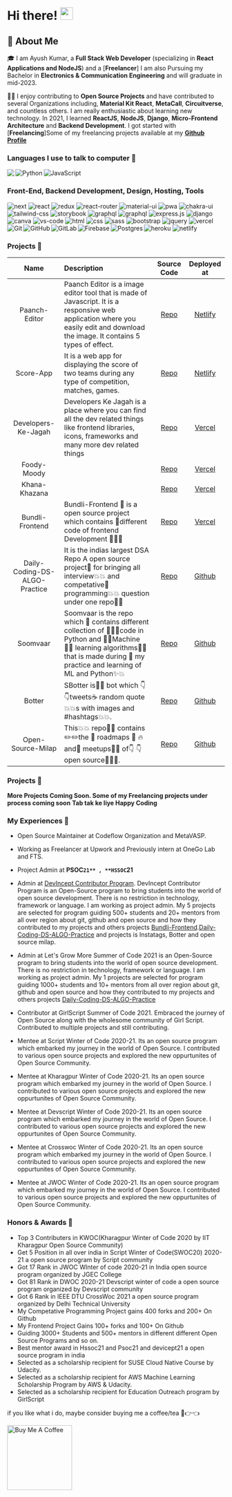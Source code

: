 # Hi there! <img src="https://media.giphy.com/media/hvRJCLFzcasrR4ia7z/giphy.gif" width="29px">

## 🚀 About Me

🎓 I am Ayush Kumar, a **Full Stack Web Developer** (specializing in **React Applications and NodeJS**) and a [**Freelancer**] I am also Pursuing my Bachelor in **Electronics  & Communication Engineering** and will graduate in mid-2023.

👨‍💻 I enjoy contributing to **Open Source Projects** and have contributed to several Organizations including, **Material Kit React**, **MetaCall**, **Circuitverse**, and countless others. I am really enthusiastic about learning new technology. In 2021, I learned **ReactJS**, **NodeJS**, **Django**, **Micro-Frontend Architecture** and **Backend Development**. I got started with [**Freelancing**]Some of my freelancing projects available at my [**Github Profile**](https://github.com/Ayush7614)

### Languages I use to talk to computer 🤔

<img align="left" src="https://img.shields.io/badge/c++%20-%2300599C.svg?&style=for-the-badge&logo=c%2B%2B&ogoColor=white">
<img align="left" alt="Python" src="https://img.shields.io/badge/python%20-%2314354C.svg?&style=for-the-badge&logo=python&logoColor=white"/>
	<img align="left" alt="JavaScript" src="https://img.shields.io/badge/javascript%20-%23323330.svg?&style=for-the-badge&logo=javascript&logoColor=%23F7DF1E"/>
<p>&nbsp;</p>

### Front-End, Backend Development, Design, Hosting, Tools

![next](https://img.shields.io/badge/Next-000000?style=for-the-badge&logo=nextdotjs&logoColor=FFFFFF)
![react](https://img.shields.io/badge/React-20232A?style=for-the-badge&logo=react&logoColor=61DAFB)
![redux](https://img.shields.io/badge/Redux-593D88?style=for-the-badge&logo=redux&logoColor=white)
![react-router](https://img.shields.io/badge/React_Router-CA4245?style=for-the-badge&logo=react-router&logoColor=white)
![material-ui](https://img.shields.io/badge/Material_UI-0081CB?style=for-the-badge&logo=mui&logoColor=white)
![pwa](https://img.shields.io/badge/Progressive_Web_App-4285F4?style=for-the-badge&logo=googlechrome&logoColor=white)
![chakra-ui](https://img.shields.io/badge/Chakra_UI-319795?style=for-the-badge&logo=chakra-ui&logoColor=white)
![tailwind-css](https://img.shields.io/badge/tailwind_css-06B6D4?style=for-the-badge&logo=tailwind-css&logoColor=white)
![storybook](https://img.shields.io/badge/storybook-FF4785?style=for-the-badge&logo=storybook&logoColor=white)
![graphql](https://img.shields.io/badge/GraphQL-E434AA?style=for-the-badge&logo=graphql&logoColor=white)
![graphql](https://img.shields.io/badge/Node.js-000000?style=for-the-badge&logo=node.js&logoColor=white)
![express.js](https://img.shields.io/badge/Express.js-000000?style=for-the-badge&logo=EXPRESS.JS&logoColor=white)
![django](https://img.shields.io/badge/django-000000?style=for-the-badge&logo=django&logoColor=white)
![canva](https://img.shields.io/badge/canva-00C4CC?style=for-the-badge&logo=canva&logoColor=white)
![vs-code](https://img.shields.io/badge/VS_Code-007ACC?style=for-the-badge&logo=Visual-Studio-Code&logoColor=white)
![html](https://img.shields.io/badge/HTML5-E34F26?style=for-the-badge&logo=html5&logoColor=white)
![css](https://img.shields.io/badge/CSS3-1572B6?style=for-the-badge&logo=css3&logoColor=white)
![sass](https://img.shields.io/badge/SASS-CC6699?style=for-the-badge&logo=sass&logoColor=white)
![bootstrap](https://img.shields.io/badge/Bootstrap-563D7C?style=for-the-badge&logo=bootstrap&logoColor=white)
![jquery](https://img.shields.io/badge/jQuery-0769AD?style=for-the-badge&logo=jquery&logoColor=white)
![vercel](https://img.shields.io/badge/Vercel-000000?style=for-the-badge&logo=Vercel&logoColor=white)
![heroku](https://img.shields.io/badge/Heroku-430098?style=for-the-badge&logo=heroku&logoColor=white)
![netlify](https://img.shields.io/badge/Netlify-00C7B7?style=for-the-badge&logo=netlify&logoColor=white)
<img align="left" alt="Git" src="https://img.shields.io/badge/git%20-%23F05033.svg?&style=for-the-badge&logo=git&logoColor=white"/>
    <img align="left" alt="GitHub" src="https://img.shields.io/badge/github%20-%23121011.svg?&style=for-the-badge&logo=github&logoColor=white"/>
    <img align="left" alt="GitLab" src="https://img.shields.io/badge/gitlab%20-%23181717.svg?&style=for-the-badge&logo=gitlab&logoColor=white"/>
    <img align="left" alt="Firebase" src="https://img.shields.io/badge/firebase%20-%23039BE5.svg?&style=for-the-badge&logo=firebase"/>
    <img align="left" alt="Postgres" src ="https://img.shields.io/badge/postgres-%23316192.svg?&style=for-the-badge&logo=postgresql&logoColor=white"/>


### Projects 🌱

| Name | Description | Source Code | Deployed at |
|:----:|:------------|:----:|:-----------:|
| Paanch-Editor | Paanch Editor is a image editor tool that is made of Javascript. It is a responsive web application where you easily edit and download the image. It contains 5 types of effect. | [Repo](https://github.com/Ayush7614/Paanch-Editor) | [Netlify](https://paanch-editor.netlify.app/) |
| Score-App | It is a web app for displaying the score of two teams during any type of competition, matches, games. | [Repo](https://github.com/Ayush7614/Score-App) | [Netlify](https://score-app-1.netlify.app/) |
| Developers-Ke-Jagah | Developers Ke Jagah is a place where you can find all the dev related things like frontend libraries, icons, frameworks and many more dev related things | [Repo](https://github.com/Ayush7614/Developers-Ke-Jagah) | [Vercel](https://) |
| Foody-Moody |  | [Repo](https://github.com/Ayush7614/Foody-Moody) | [Vercel](https://foody-moody.vercel.app) |
| Khana-Khazana |  | [Repo](https://github.com/Ayush7614/Khana-Khazana) | [Vercel](https://khana-khazana.vercel.app/) |
| Bundli-Frontend | Bundli-Frontend 🚩 is a open source project which contains 🚀different code of frontend Development 👨‍💻🚀 | [Repo](https://github.com/Ayush7614/Bundli-Frontend) | [Vercel](https://) |
| Daily-Coding-DS-ALGO-Practice | It is the indias largest DSA Repo A open source project🚀 for bringing all interview💥💥 and competative📘 programming💥💥 question under one repo📐📐| [Repo](https://github.com/Ayush7614Daily-Coding-DS-ALGO-Practice) | [Github](https://daily-ds-algo.github.io/DS-Algo-Website/) |
| Soomvaar | Soomvaar is the repo which 🏩 contains different collection of 👨‍💻🚀code in Python and 💫✨Machine 👬🏼 learning algorithms📗📕 that is made during 📃 my practice and learning of ML and Python✨💥| [Repo](https://github.com/Ayush7614/Soomvaar) | [Github]() |
| Botter | SBotter is👨‍💻 bot which 👇 👇tweets☕ random quote💥💥s with images and #hashtags💥💥.| [Repo](https://github.com/Ayush7614/Botter) | [Github]() |
| Open-Source-Milap | This💥💥 repo🍕🍕 contains ✏️✏️the 💜 roadmaps 💫 🔥and🧍 meetups📗📕 of👇 👇 open source👨‍💻🚀.| [Repo](https://github.com/Ayush7614/Open-Source-Milap) | [Github](https://ayush7614.github.io/Open-Source-Milap/) |

### Projects 🌱
**More Projects Coming Soon. Some of my Freelancing projects under process coming soon** **Tab  tak ke liye Happy Coding**

### My Experiences 🙌

- Open Source Maintainer at Codeflow Organization and MetaVASP.

- Working as Freelancer at Upwork and Previously intern at OneGo Lab and FTS.

- Project Admin at **PSOC`21** , **HSSOC`21** 

- Admin at [DevIncept Contributor Program](https://devincept.tech/join-us.html). DevIncept Contributor Program is an Open-Source program to bring students into the world of open source development. There is no restriction in technology, framework or language.  I am working as project admin. My 5 projects are selected for program guiding 500+ students and 20+ mentors from all over region about git, github and open source and how they contributed to my projects and others projects [Bundli-Frontend](https://github.com/Ayush7614/Bundli-Frontend).[Daily-Coding-DS-ALGO-Practice](https://github.com/Ayush7614/Daily-Coding-DS-ALGO-Practice) and projects is Instatags, Botter and open source milap.

- Admin at Let's Grow More Summer of Code 2021 is an Open-Source program to bring students into the world of open source development. There is no restriction in technology, framework or language.  I am working as project admin. My 1 projects are selected for program guiding 1000+ students and 10+ mentors from all over region about git, github and open source and how they contributed to my projects and others projects [Daily-Coding-DS-ALGO-Practice](https://github.com/Ayush7614/Daily-Coding-DS-ALGO-Practice)

- Contributor at GirlScript Summer of Code 2021. Embraced the journey of Open Source along with the wholesome community of Girl Script. Contributed to multiple projects and still contributing.

- Mentee at Script Winter of Code 2020-21. Its an open source program which embarked my journey in the world of Open Source. I contributed to various open source projects and explored the new oppurtunites of Open Source Community.

- Mentee at Kharagpur Winter of Code 2020-21. Its an open source program which embarked my journey in the world of Open Source. I contributed to various open source projects and explored the new oppurtunites of Open Source Community.

- Mentee at Devscript Winter of Code 2020-21. Its an open source program which embarked my journey in the world of Open Source. I contributed to various open source projects and explored the new oppurtunites of Open Source Community.

- Mentee at Crosswoc Winter of Code 2020-21. Its an open source program which embarked my journey in the world of Open Source. I contributed to various open source projects and explored the new oppurtunites of Open Source Community.

- Mentee at JWOC Winter of Code 2020-21. Its an open source program which embarked my journey in the world of Open Source. I contributed to various open source projects and explored the new oppurtunites of Open Source Community.



### Honors & Awards 🏅

- Top 3 Contributers in KWOC(Kharagpur Winter of Code 2020 by IIT Kharagpur Open Source Community)
- Get 5 Position in all over india in Script Winter of Code(SWOC20) 2020-21 a open source program by Script community
- Got 17 Rank in JWOC WInter of code 2020-21 in India open source program organized by JGEC College
- Got 81 Rank in DWOC 2020-21 Devscript winter of code a open source program organized by Devscript community
- Got 6 Rank in IEEE DTU CrossWoc 2021 a open source program organized by Delhi Technical University
- My Competative Programming Project gains 400 forks and 200+ On Github
- My Frontend Project Gains 100+ forks and 100+ On Github
- Guiding 3000+ Students and 500+ mentors in different different Open Source Programs and so on.
- Best mentor award in Hssoc21 and Psoc21 and devicept21 a open source program in india
- Selected as a scholarship recipient for SUSE Cloud Native Course by Udacity. 
- Selected as a scholarship recipient for AWS Machine Learning Scholarship Program by AWS & Udacity. 
- Selected as a scholarship recipient for Education Outreach program by GirlScript



if you like what i do, maybe consider buying me a coffee/tea 🥺👉👈

<a href="https://www.buymeacoffee.com/Ayush7614" target="_blank"><img src="https://cdn.buymeacoffee.com/buttons/v2/default-red.png" alt="Buy Me A Coffee" width="150" ></a>

